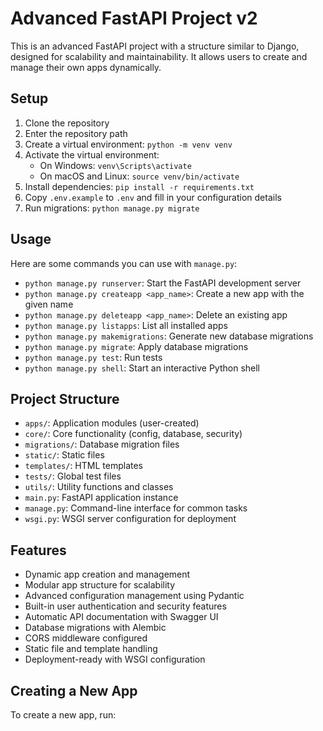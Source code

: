# Advanced FastAPI Project v2

This is an advanced FastAPI project with a structure similar to Django, designed for scalability and maintainability. It allows users to create and manage their own apps dynamically.

## Setup

1. Clone the repository
2. Enter the repository path
3. Create a virtual environment: `python -m venv venv`
4. Activate the virtual environment:
   - On Windows: `venv\Scripts\activate`
   - On macOS and Linux: `source venv/bin/activate`
5. Install dependencies: `pip install -r requirements.txt`
6. Copy `.env.example` to `.env` and fill in your configuration details
7. Run migrations: `python manage.py migrate`

## Usage

Here are some commands you can use with `manage.py`:

- `python manage.py runserver`: Start the FastAPI development server
- `python manage.py createapp <app_name>`: Create a new app with the given name
- `python manage.py deleteapp <app_name>`: Delete an existing app
- `python manage.py listapps`: List all installed apps
- `python manage.py makemigrations`: Generate new database migrations
- `python manage.py migrate`: Apply database migrations
- `python manage.py test`: Run tests
- `python manage.py shell`: Start an interactive Python shell

## Project Structure

- `apps/`: Application modules (user-created)
- `core/`: Core functionality (config, database, security)
- `migrations/`: Database migration files
- `static/`: Static files
- `templates/`: HTML templates
- `tests/`: Global test files
- `utils/`: Utility functions and classes
- `main.py`: FastAPI application instance
- `manage.py`: Command-line interface for common tasks
- `wsgi.py`: WSGI server configuration for deployment

## Features

- Dynamic app creation and management
- Modular app structure for scalability
- Advanced configuration management using Pydantic
- Built-in user authentication and security features
- Automatic API documentation with Swagger UI
- Database migrations with Alembic
- CORS middleware configured
- Static file and template handling
- Deployment-ready with WSGI configuration

## Creating a New App

To create a new app, run:

